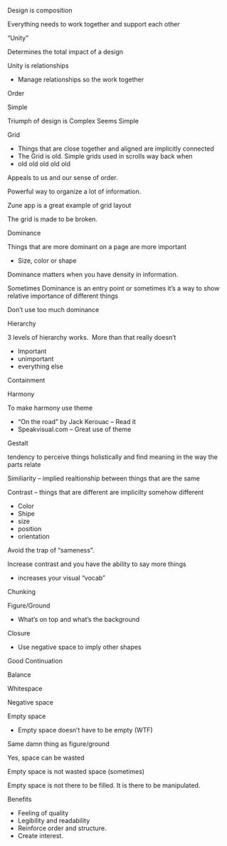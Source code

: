 Design is composition

Everything needs to work together and support each other

“Unity”

Determines the total impact of a design

Unity is relationships

-   Manage relationships so the work together

Order

Simple

Triumph of design is Complex Seems Simple

Grid

-   Things that are close together and aligned are implicitly connected
-   The Grid is old. Simple grids used in scrolls way back when
-   old old old old old

Appeals to us and our sense of order.

Powerful way to organize a lot of information.

Zune app is a great example of grid layout

The grid is made to be broken.

Dominance

Things that are more dominant on a page are more important

-   Size, color or shape

Dominance matters when you have density in information.

Sometimes Dominance is an entry point or sometimes it’s a way to show
relative importance of different things

Don’t use too much dominance

Hierarchy

3 levels of hierarchy works.  More than that really doesn’t

-   Important
-   unimportant
-   everything else

Containment

Harmony

To make harmony use theme

-   “On the road” by Jack Kerouac – Read it
-   Speakvisual.com – Great use of theme

Gestalt

tendency to perceive things holistically and find meaning in the way the
parts relate

Similiarity – implied realtionship between things that are the same

Contrast – things that are different are implicilty somehow different

-   Color
-   Shipe
-   size
-   position
-   orientation

Avoid the trap of “sameness”.

Increase contrast and you have the ability to say more things

-   increases your visual “vocab”

Chunking

Figure/Ground

-   What’s on top and what’s the background

Closure

-   Use negative space to imply other shapes

Good Continuation

Balance

Whitespace

Negative space

Empty space

-   Empty space doesn’t have to be empty (WTF)

Same damn thing as figure/ground

Yes, space can be wasted

Empty space is not wasted space (sometimes)

Empty space is not there to be filled. It is there to be manipulated.

Benefits

-   Feeling of quality
-   Legibility and readability
-   Reinforce order and structure.
-   Create interest.

